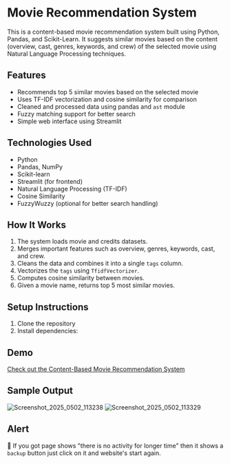 # Movie Recommendation System

This is a content-based movie recommendation system built using Python, Pandas, and Scikit-Learn. It suggests similar movies based on the content (overview, cast, genres, keywords, and crew) of the selected movie using Natural Language Processing techniques.

## Features

- Recommends top 5 similar movies based on the selected movie
- Uses TF-IDF vectorization and cosine similarity for comparison
- Cleaned and processed data using pandas and `ast` module
- Fuzzy matching support for better search
- Simple web interface using Streamlit

## Technologies Used

- Python
- Pandas, NumPy
- Scikit-learn
- Streamlit (for frontend)
- Natural Language Processing (TF-IDF)
- Cosine Similarity
- FuzzyWuzzy (optional for better search handling)

## How It Works

1. The system loads movie and credits datasets.
2. Merges important features such as overview, genres, keywords, cast, and crew.
3. Cleans the data and combines it into a single `tags` column.
4. Vectorizes the `tags` using `TfidfVectorizer`.
5. Computes cosine similarity between movies.
6. Given a movie name, returns top 5 most similar movies.

## Setup Instructions

1. Clone the repository
2. Install dependencies:
## Demo 
[Check out the Content-Based Movie Recommendation System](https://content-based-movie-recommend-system-ijcvulpvjgix5etr5kwwuw.streamlit.app/)


## Sample Output
![Screenshot_2025_0502_113238](https://github.com/user-attachments/assets/036b1a4e-0b44-4273-9a91-31b2df866597)
![Screenshot_2025_0502_113329](https://github.com/user-attachments/assets/ad1751c6-67d5-458c-8e62-00d964504e86)


## Alert
🔴 If you got page shows "there is no activity for longer time" then it shows a `backup` button just click on it and website's start again.

